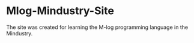 # Mlog-Mindustry-Site
The site was created for learning the M-log programming language in the Mindustry.
